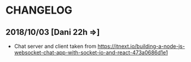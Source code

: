 # CHANGELOG

## 2018/10/03 [Dani 22h =>]

- Chat server and client taken from https://itnext.io/building-a-node-js-websocket-chat-app-with-socket-io-and-react-473a0686d1e1
